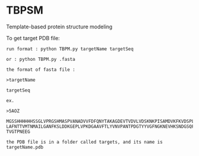# TBPSM
Template-based protein structure modeling

To get target PDB file:

    run format : python TBPM.py targetName targetSeq

    or : python TBPM.py .fasta

    the format of fasta file :

    >targetName

    targetSeq

    ex.

    >5AOZ 

    MGSSHHHHHHSSGLVPRGSHMASPVANADVVFDFQNYTAKAGDEVTVDVLVDSKNKPISAMDVKFKVDSPLTIEEIDKES
    LAFNTTVMTNMAILGANFKSLDDKGEPLVPKDGAAVFTLYVNVPANTPDGTYYVGFNGKNEVHKSNDGSQFTVASKNGAI
    TVGTPNEEG
    
    the PDB file is in a folder called targets, and its name is targetName.pdb
                        
                        